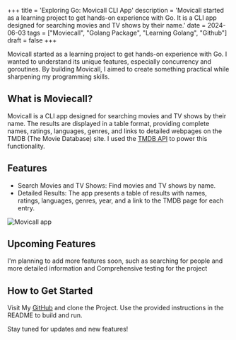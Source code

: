 +++
title = 'Exploring Go: Movicall CLI App'
description = 'Movicall started as a learning project to get hands-on experience with Go. It is a CLI app designed for searching movies and TV shows by their name.'
date = 2024-06-03
tags = ["Moviecall", "Golang Package", "Learning Golang", "Github"]
draft = false
+++


Movicall started as a learning project to get hands-on experience with Go. I wanted to understand its unique features, especially concurrency and goroutines. By building Movicall, I aimed to create something practical while sharpening my programming skills.

## What is Moviecall?

Movicall is a CLI app designed for searching movies and TV shows by their name. The results are displayed in a table format, providing complete names, ratings, languages, genres, and links to detailed webpages on the TMDB (The Movie Database) site. I used the [TMDB API](https://developer.themoviedb.org/reference/intro/getting-started) to power this functionality.

## Features

- Search Movies and TV Shows: Find movies and TV shows by name.
- Detailed Results: The app presents a table of results with names, ratings, languages, genres, year, and a link to the TMDB page for each entry.

![Movicall app](/images/moviecall.png)


## Upcoming Features

I'm planning to add more features soon, such as searching for people
and more detailed information and Comprehensive testing for the project

## How to Get Started

Visit My [GitHub](https://github.com/shimadotdev/moviecall) and clone the Project. Use the provided instructions in the README to build and run.

Stay tuned for updates and new features!
